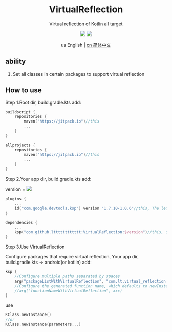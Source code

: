 <h1 align="center">VirtualReflection</h1>

<p align="center">Virtual reflection of Kotlin all target</p>

<p align="center">
<img src="https://img.shields.io/badge/license-Apache%202-blue.svg?maxAge=2592000">
<img src="https://jitpack.io/v/ltttttttttttt/VirtualReflection.svg"/>
</p>

<div align="center">us English | <a href="https://github.com/ltttttttttttt/VirtualReflection/blob/main/README_CN.md">cn 简体中文</a></div>

## ability

1. Set all classes in certain packages to support virtual reflection

## How to use

Step 1.Root dir, build.gradle.kts add:

```kotlin
buildscript {
    repositories {
        maven("https://jitpack.io")//this
        ...
    }
}

allprojects {
    repositories {
        maven("https://jitpack.io")//this
        ...
    }
}
```

Step 2.Your app dir, build.gradle.kts add:

version = [![](https://jitpack.io/v/ltttttttttttt/VirtualReflection.svg)](https://jitpack.io/#ltttttttttttt/VirtualReflection)

```kotlin
plugins {
    ...
    id("com.google.devtools.ksp") version "1.7.10-1.0.6"//this, The left 1.7.10 corresponds to your the Kotlin version,more version: https://github.com/google/ksp/releases
}

dependencies {
    ...
    ksp("com.github.ltttttttttttt:VirtualReflection:$version")//this, such as 0.0.3
}
```

Step 3.Use VirtualReflection

Configure packages that require virtual reflection, Your app dir, build.gradle.kts -> android(or kotlin) add:

```kotlin
ksp {
    //Configure multiple paths separated by spaces
    arg("packageListWithVirtualReflection", "com.lt.virtual_reflection.bean/*your package*/")
    //Configure the generated function name, which defaults to newInstance
    //arg("functionNameWithVirtualReflection", xxx)
}
```

use

```kotlin
KClass.newInstance()
//or
KClass.newInstance(parameters...)
```

